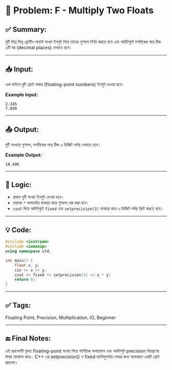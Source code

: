 # 🧩 Problem: F - Multiply Two Floats

## ✅ Summary:
দুটি ভিন্ন ভিন্ন ফ্লোটিং-পয়েন্ট সংখ্যা ইনপুট নিয়ে তাদের গুণফল নির্ণয় করতে হবে এবং আউটপুটে দশমিকের পরে ঠিক ৩টি ঘর (decimal places) দেখাতে হবে।

---

## 📥 Input:
এক লাইনে দুটি ফ্লোট নাম্বার (floating-point numbers) ইনপুট দেওয়া হবে।

**Example Input:**

```
2.345 
7.890
```
---
## 📤 Output:
দুটি সংখ্যার গুণফল, দশমিকের পরে ঠিক ৩ ডিজিট পর্যন্ত দেখাতে হবে।

**Example Output:**
```
18.496
```

---

## 🧠 Logic:
- প্রথমে দুটি সংখ্যা ইনপুট নেওয়া হবে।
- তারপর `*` অপারেটর ব্যবহার করে গুণফল বের করা হবে।
- `cout` দিয়ে আউটপুটে `fixed` এবং `setprecision(3)` ব্যবহার করে ৩ ডিজিট পর্যন্ত প্রিন্ট করতে হবে।

---

## 💡 Code:
```cpp
#include <iostream>
#include <iomanip>
using namespace std;

int main() {
    float x, y;
    cin >> x >> y;
    cout << fixed << setprecision(3) << x * y;
    return 0;
}
```

---

## ✅ Tags:
Floating Point, Precision, Multiplication, IO, Beginner

---

## 🔚 Final Notes:
এই প্রবলেমটি মূলত floating-point সংখ্যা নিয়ে গাণিতিক অপারেশন এবং আউটপুট precision নিয়ন্ত্রণের উপর ফোকাস করে।
C++ এর setprecision() ও fixed ম্যানিপুলেটর শেখার জন্য অসাধারণ একটি ছোট প্রবলেম।